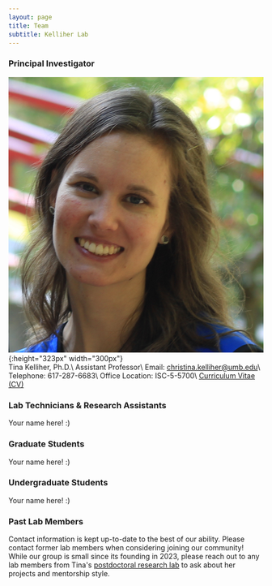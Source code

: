 ```yaml
---
layout: page
title: Team
subtitle: Kelliher Lab
---
```


### Principal Investigator
![Tina](Kelliher_GoogleScholar.JPG){:height="323px" width="300px"}
<br />
Tina Kelliher, Ph.D.\\
Assistant Professor\\
Email: christina.kelliher@umb.edu\\
Telephone: 617-287-6683\\
Office Location: ISC-5-5700\\
<a href="https://cmk35.github.io/Kelliher_CV_Jan2023.pdf" target="_blank">Curriculum Vitae (CV)</a>

### Lab Technicians & Research Assistants
Your name here! :)

### Graduate Students
Your name here! :)

### Undergraduate Students
Your name here! :)

### Past Lab Members

Contact information is kept up-to-date to the best of our ability. Please contact former lab members when considering joining our community! While our group is small since its founding in 2023, please reach out to any lab members from Tina's <a href="https://geiselmed.dartmouth.edu/dunlaploros/members/" target="_blank">postdoctoral research lab</a> to ask about her projects and mentorship style.
